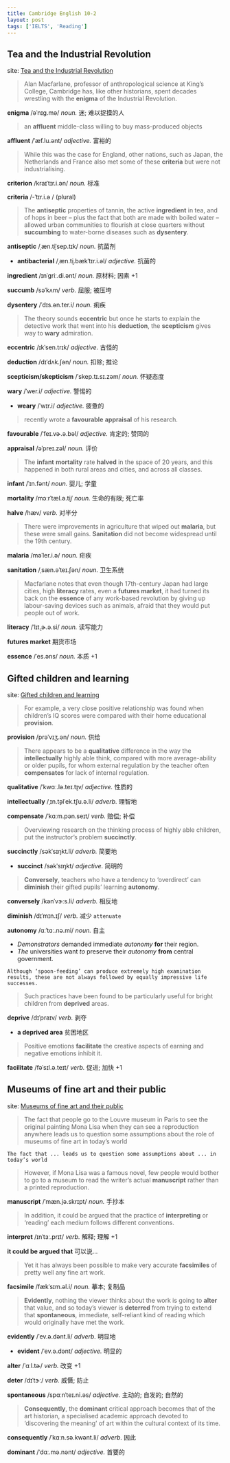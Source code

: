 ```yaml
---
title: Cambridge English 10-2
layout: post
tags: ['IELTS', 'Reading']
---
```


## Tea and the Industrial Revolution

site: [Tea and the Industrial Revolution](https://mini-ielts.com/428/reading/tea-and-the-industrial-revolution)

> Alan Macfarlane, professor of anthropological science at King’s College, Cambridge has, like other historians, spent decades wrestling with the **enigma** of the Industrial Revolution.

**enigma** /əˈnɪɡ.mə/ *noun.* 迷; 难以捉摸的人

> an **affluent** middle-class willing to buy mass-produced objects

**affluent** /ˈæf.lu.ənt/ *adjective.* 富裕的

> While this was the case for England, other nations, such as Japan, the Netherlands and France also met some of these **criteria** but were not industrialising.

**criterion**  /kraɪˈtɪr.i.ən/ *noun.* 标准 

**criteria** /-ˈtɪr.i.ə / (plural)

> The **antiseptic** properties of tannin, the active **ingredient** in tea, and of hops in beer – plus the fact that both are made with boiled water – allowed urban communities to flourish at close quarters without **succumbing** to water-borne diseases such as **dysentery**.

**antiseptic** /ˌæn.t̬iˈsep.tɪk/ *noun.* 抗菌剂

- **antibacterial** /ˌæn.t̬i.bækˈtɪr.i.əl/ *adjective.* 抗菌的

**ingredient** /ɪnˈɡriː.di.ənt/ *noun.* 原材料; 因素 +1

**succumb** /səˈkʌm/ *verb.* 屈服; 被压垮

**dysentery** /ˈdɪs.ən.ter.i/ *noun.* 痢疾

> The theory sounds **eccentric** but once he starts to explain the detective work that went into his **deduction**, the **scepticism** gives way to **wary** admiration.

**eccentric** /ɪkˈsen.trɪk/ *adjective.* 古怪的

**deduction** /dɪˈdʌk.ʃən/ *noun.* 扣除; 推论

**scepticism/skepticism** /ˈskep.tɪ.sɪ.zəm/ *noun.* 怀疑态度

**wary** /ˈwer.i/ *adjective.* 警惕的

- **weary** /ˈwɪr.i/ *adjective.* 疲惫的

> recently wrote a **favourable** **appraisal** of his research.

**favourable** /ˈfeɪ.vɚ.ə.bəl/ *adjective.* 肯定的; 赞同的

**appraisal** /əˈpreɪ.zəl/ *noun.* 评价

> The **infant** **mortality** rate **halved** in the space of 20 years, and this happened in both rural areas and cities, and across all classes.

**infant** /ˈɪn.fənt/ *noun.* 婴儿; 学童

**mortality** /mɔːrˈtæl.ə.t̬i/ *noun.* 生命的有限; 死亡率

**halve** /hæv/ *verb.* 对半分

> There were improvements in agriculture that wiped out **malaria**, but these were small gains. **Sanitation** did not become widespread until the 19th century.

**malaria** /məˈler.i.ə/ *noun.* 疟疾

**sanitation** /ˌsæn.əˈteɪ.ʃən/ *noun.* 卫生系统

> Macfarlane notes that even though 17th-century Japan had large cities, high **literacy** rates, even a **futures market**, it had turned its back on the **essence** of any work-based revolution by giving up labour-saving devices such as animals, afraid that they would put people out of work.

**literacy** /ˈlɪt̬.ɚ.ə.si/ *noun.* 读写能力

**futures market** 期货市场

**essence** /ˈes.əns/ *noun.* 本质 +1

## Gifted children and learning

site: [Gifted children and learning](https://mini-ielts.com/429/reading/gifted-children-and-learning-)

> For example, a very close positive relationship was found when children’s IQ scores were compared with their home educational **provision**.

**provision** /prəˈvɪʒ.ən/ *noun.* 供给

> There appears to be a **qualitative** difference in the way the **intellectually** highly able think, compared with more average-ability or older pupils, for whom external regulation by the teacher often **compensates** for lack of internal regulation.

**qualitative** /ˈkwɑː.lə.teɪ.t̬ɪv/ *adjective.* 性质的

**intellectually** /ˌɪn.t̬əlˈek.tʃu.ə.li/ *adverb.* 理智地

**compensate** /ˈkɑːm.pən.seɪt/ *verb.* 赔偿; 补偿

> Overviewing research on the thinking process of highly able
> children, put the instructor’s problem **succinctly**.

**succinctly** /səkˈsɪŋkt.li/ *adverb.* 简要地

- **succinct** /səkˈsɪŋkt/ *adjective.* 简明的

> **Conversely**, teachers who have a tendency to ‘overdirect’ can **diminish** their gifted pupils’ learning **autonomy**.

**conversely** /kənˈvɝːs.li/ *adverb.* 相反地

**diminish** /dɪˈmɪn.ɪʃ/ *verb.* 减少 `attenuate` 

**autonomy** /ɑːˈtɑː.nə.mi/ *noun.* 自主

- *Demonstrators* demanded immediate *autonomy* **for** their region.
- *The* universities want *to* preserve their *autonomy* **from** central government.

```
Although ‘spoon-feeding’ can produce extremely high examination results, these are not always followed by equally impressive life successes.
```

> Such practices have been found to be particularly useful for bright children from **deprived** areas.

**deprive** /dɪˈpraɪv/ *verb.* 剥夺

- **a deprived area** 贫困地区

> Positive emotions **facilitate** the creative aspects of earning and negative emotions inhibit it.

**facilitate** /fəˈsɪl.ə.teɪt/ *verb.* 促进; 加快 +1

## Museums of fine art and their public

site: [Museums of fine art and their public](https://mini-ielts.com/430/reading/museums-of-fine-art-and-their-public)

> The fact that people go to the Louvre museum in Paris to see the original painting Mona Lisa when they can see a reproduction anywhere leads us to question some assumptions about the role of museums of fine art in today’s world 

```
The fact that ... leads us to question some assumptions about ... in today’s world 
```

> However, if Mona Lisa was a famous novel, few people would bother to go to a museum to read the writer’s actual **manuscript** rather than a printed reproduction.

**manuscript** /ˈmæn.jə.skrɪpt/ *noun.* 手抄本

> In addition, it could be argued that the practice of **interpreting** or ‘reading’ each medium follows different conventions.

**interpret** /ɪnˈtɜː.prɪt/ *verb.* 解释; 理解 +1

**it could be argued that** 可以说...

> Yet it has always been possible to make very accurate **facsimiles** of pretty well any fine art work.

**facsimile** /fækˈsɪm.əl.i/ *noun.* 摹本; 复制品

> **Evidently**, nothing the viewer thinks about the work is going to **alter** that value, and so today’s viewer is **deterred** from trying to extend that **spontaneous**, immediate, self-reliant kind of reading which would originally have met the work.

**evidently** /ˈev.ə.dənt.li/ *adverb.* 明显地

- **evident** /ˈev.ə.dənt/ *adjective.* 明显的

**alter** /ˈɑːl.tɚ/ *verb.* 改变 +1

**deter** /dɪˈtɝː/ *verb.* 威慑; 防止

**spontaneous** /spɑːnˈteɪ.ni.əs/ *adjective.* 主动的; 自发的; 自然的

> **Consequently**, the **dominant** critical approach becomes that of the art historian, a specialised academic approach devoted to ‘discovering the meaning’ of art within the cultural context of its time.

**consequently** /ˈkɑːn.sə.kwənt.li/ *adverb.* 因此

**dominant** /ˈdɑː.mə.nənt/ *adjective.* 首要的
